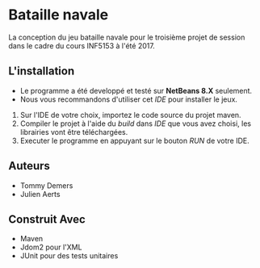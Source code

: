 
# Bataille navale
 
La conception du jeu bataille navale pour le troisième projet de session dans le cadre du cours INF5153 à l'été 2017.
 
## L'installation
 
* Le programme a été developpé et testé sur **NetBeans 8.X** seulement.
* Nous vous recommandons d'utiliser cet *IDE* pour installer le jeux.
 
1. Sur l'IDE de votre choix, importez le code source du projet maven.
2. Compiler le projet à l'aide du *build* dans *IDE* que vous avez choisi, les librairies vont être téléchargées.
3. Executer le programme en appuyant sur le bouton *RUN* de votre IDE.
 
## Auteurs
 
 - Tommy Demers
 - Julien Aerts
## Construit Avec

- Maven
- Jdom2 pour l'XML
- JUnit pour des tests unitaires